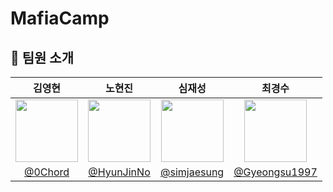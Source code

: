 # MafiaCamp

## 🌱 팀원 소개

| 김영현 | 노현진 | 심재성 | 최경수 |
|:---:|:---:|:---:|:---:|
| <img src="https://github.com/0Chord.png" width="100" height="100"> | <img src="https://github.com/HyunJinNo.png" width="100" height="100"> | <img src="https://github.com/simjaesung.png" width="100" height="100"> | <img src="https://github.com/Gyeongsu1997.png" width="100" height="100"> |
| [@0Chord](https://github.com/0Chord) | [@HyunJinNo](https://github.com/HyunJinNo) | [@simjaesung](https://github.com/simjaesung) | [@Gyeongsu1997](https://github.com/Gyeongsu1997) |

